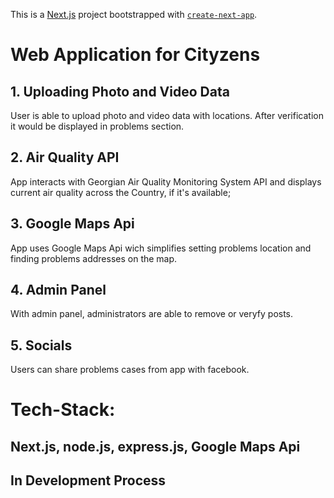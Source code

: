 This is a [Next.js](https://nextjs.org/) project bootstrapped with [`create-next-app`](https://github.com/vercel/next.js/tree/canary/packages/create-next-app).

# Web Application for Cityzens

## 1. Uploading Photo and Video Data

User is able to upload photo and video data with locations. After verification it would be displayed in problems section.

## 2. Air Quality API

App interacts with Georgian Air Quality Monitoring System API and displays current air quality across the Country, if it's available;

## 3. Google Maps Api

App uses Google Maps Api wich simplifies setting problems location and finding problems addresses on the map.

## 4. Admin Panel

With admin panel, administrators are able to remove or veryfy posts.

## 5. Socials

Users can share problems cases from app
with facebook.

# Tech-Stack:
## Next.js, node.js, express.js, Google Maps Api

## In Development Process
